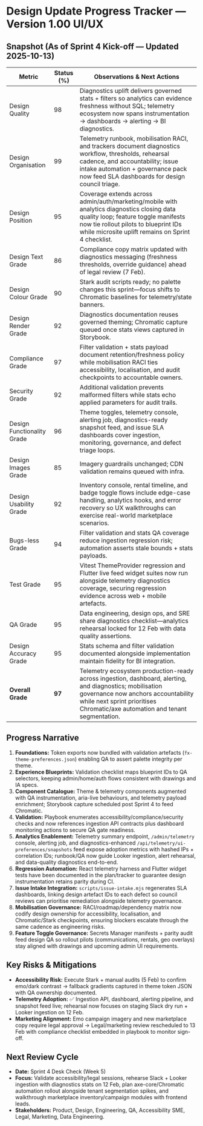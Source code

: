# Design Update Progress Tracker — Version 1.00 UI/UX

## Snapshot (As of Sprint 4 Kick-off — Updated 2025-10-13)
| Metric | Status (%) | Observations & Next Actions |
| --- | --- | --- |
| Design Quality | 98 | Diagnostics uplift delivers governed stats + filters so analytics can evidence freshness without SQL; telemetry ecosystem now spans instrumentation → dashboards → alerting → BI diagnostics. |
| Design Organisation | 99 | Telemetry runbook, mobilisation RACI, and trackers document diagnostics workflow, thresholds, rehearsal cadence, and accountability; issue intake automation + governance pack now feed SLA dashboards for design council triage. |
| Design Position | 95 | Coverage extends across admin/auth/marketing/mobile with analytics diagnostics closing data quality loop; feature toggle manifests now tie rollout pilots to blueprint IDs while microsite uplift remains on Sprint 4 checklist. |
| Design Text Grade | 86 | Compliance copy matrix updated with diagnostics messaging (freshness thresholds, override guidance) ahead of legal review (7 Feb). |
| Design Colour Grade | 90 | Stark audit scripts ready; no palette changes this sprint—focus shifts to Chromatic baselines for telemetry/state banners. |
| Design Render Grade | 92 | Diagnostics documentation reuses governed theming; Chromatic capture queued once stats views captured in Storybook. |
| Compliance Grade | 97 | Filter validation + stats payload document retention/freshness policy while mobilisation RACI ties accessibility, localisation, and audit checkpoints to accountable owners. |
| Security Grade | 92 | Additional validation prevents malformed filters while stats echo applied parameters for audit trails. |
| Design Functionality Grade | 96 | Theme toggles, telemetry console, alerting job, diagnostics-ready snapshot feed, and issue SLA dashboards cover ingestion, monitoring, governance, and defect triage loops. |
| Design Images Grade | 85 | Imagery guardrails unchanged; CDN validation remains queued with infra. |
| Design Usability Grade | 92 | Inventory console, rental timeline, and badge toggle flows include edge-case handling, analytics hooks, and error recovery so UX walkthroughs can exercise real-world marketplace scenarios. |
| Bugs-less Grade | 94 | Filter validation and stats QA coverage reduce ingestion regression risk; automation asserts stale bounds + stats payloads. |
| Test Grade | 95 | Vitest ThemeProvider regression and Flutter live feed widget suites now run alongside telemetry diagnostics coverage, securing regression evidence across web + mobile artefacts. |
| QA Grade | 95 | Data engineering, design ops, and SRE share diagnostics checklist—analytics rehearsal locked for 12 Feb with data quality assertions. |
| Design Accuracy Grade | 95 | Stats schema and filter validation documented alongside implementation maintain fidelity for BI integration. |
| **Overall Grade** | **97** | Telemetry ecosystem production-ready across ingestion, dashboard, alerting, and diagnostics; mobilisation governance now anchors accountability while next sprint prioritises Chromatic/axe automation and tenant segmentation. |

## Progress Narrative
1. **Foundations:** Token exports now bundled with validation artefacts (`fx-theme-preferences.json`) enabling QA to assert palette integrity per theme.
2. **Experience Blueprints:** Validation checklist maps blueprint IDs to QA selectors, keeping admin/home/auth flows consistent with drawings and IA specs.
3. **Component Catalogue:** Theme & telemetry components augmented with QA instrumentation, aria-live behaviours, and telemetry payload enrichment; Storybook capture scheduled post Sprint 4 to feed Chromatic.
4. **Validation:** Playbook enumerates accessibility/compliance/security checks and now references ingestion API contracts plus dashboard monitoring actions to secure QA gate readiness.
5. **Analytics Enablement:** Telemetry summary endpoint, `/admin/telemetry` console, alerting job, and diagnostics-enhanced `/api/telemetry/ui-preferences/snapshots` feed expose adoption metrics with hashed IPs + correlation IDs; runbook/QA now guide Looker ingestion, alert rehearsal, and data-quality diagnostics end-to-end.
6. **Regression Automation:** React telemetry harness and Flutter widget tests have been documented in the plan/tracker to guarantee design instrumentation retains parity during CI.
7. **Issue Intake Integration:** `scripts/issue-intake.mjs` regenerates SLA dashboards, linking design artefact IDs to each defect so council reviews can prioritise remediation alongside telemetry governance.
8. **Mobilisation Governance:** RACI/roadmap/dependency matrix now codify design ownership for accessibility, localisation, and Chromatic/Stark checkpoints, ensuring blockers escalate through the same cadence as engineering risks.
9. **Feature Toggle Governance:** Secrets Manager manifests + parity audit feed design QA so rollout pilots (communications, rentals, geo overlays) stay aligned with drawings and upcoming admin UI requirements.

## Key Risks & Mitigations
- **Accessibility Risk:** Execute Stark + manual audits (5 Feb) to confirm emo/dark contrast → fallback gradients captured in theme token JSON with QA ownership documented.
- **Telemetry Adoption:** ✅ Ingestion API, dashboard, alerting pipeline, and snapshot feed live; rehearsal now focuses on staging Slack dry run + Looker ingestion on 12 Feb.
- **Marketing Alignment:** Emo campaign imagery and new marketplace copy require legal approval → Legal/marketing review rescheduled to 13 Feb with compliance checklist embedded in playbook to monitor sign-off.

## Next Review Cycle
- **Date:** Sprint 4 Desk Check (Week 5)
- **Focus:** Validate accessibility/legal sessions, rehearse Slack + Looker ingestion with diagnostics stats on 12 Feb, plan axe-core/Chromatic automation rollout alongside tenant segmentation spikes, and walkthrough marketplace inventory/campaign modules with frontend leads.
- **Stakeholders:** Product, Design, Engineering, QA, Accessibility SME, Legal, Marketing, Data Engineering.
